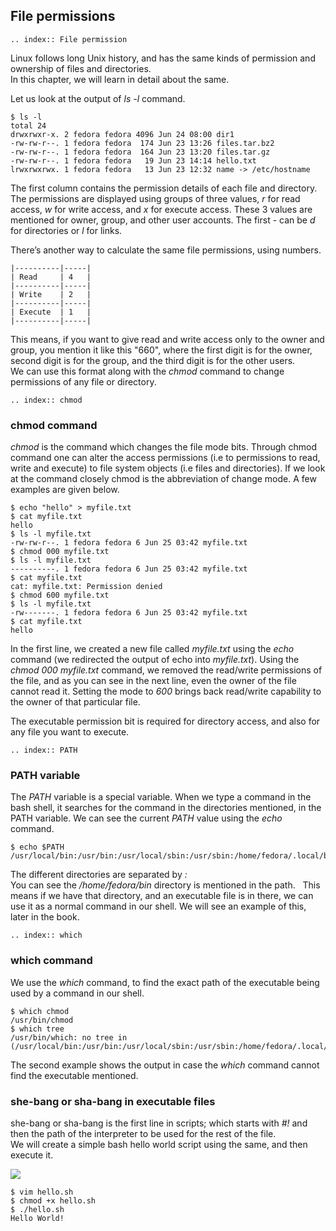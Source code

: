 ## File permissions

```eval_rst
.. index:: File permission
```

Linux follows long Unix history, and has the same kinds of permission and ownership of files and directories.   
In this chapter, we will learn in detail about the same.

Let us look at the output of *ls -l* command.

```
$ ls -l
total 24
drwxrwxr-x. 2 fedora fedora 4096 Jun 24 08:00 dir1
-rw-rw-r--. 1 fedora fedora  174 Jun 23 13:26 files.tar.bz2
-rw-rw-r--. 1 fedora fedora  164 Jun 23 13:20 files.tar.gz
-rw-rw-r--. 1 fedora fedora   19 Jun 23 14:14 hello.txt
lrwxrwxrwx. 1 fedora fedora   13 Jun 23 12:32 name -> /etc/hostname
```

The first column contains the permission details of each file and directory.   
The permissions are displayed using groups of three values,
*r*  for read access, *w* for write access, and *x* for execute access.
These 3 values are mentioned for owner, group, and other user accounts. The first - can be *d* for directories or *l* for links.

There’s another way to calculate the same file permissions, using numbers.

```
|----------|-----|
| Read     | 4   |
|----------|-----|
| Write    | 2   |
|----------|-----|
| Execute  | 1   |
|----------|-----|
```

This means, if you want to give read and write access only to the owner and group, you mention it like this "660", where the first digit is for the owner, second digit is for the group, and the third digit is for the other users.   
We can use this format along with the *chmod* command to change permissions of any file or directory.

```eval_rst
.. index:: chmod
```
### chmod command

*chmod* is the command which changes the file mode bits. Through chmod command one can alter the access permissions (i.e to permissions to read, write and execute) to file system objects (i.e files and directories). If we look at the command closely chmod is the abbreviation of change mode. A few examples are given below.

```
$ echo "hello" > myfile.txt
$ cat myfile.txt 
hello
$ ls -l myfile.txt
-rw-rw-r--. 1 fedora fedora 6 Jun 25 03:42 myfile.txt
$ chmod 000 myfile.txt 
$ ls -l myfile.txt
----------. 1 fedora fedora 6 Jun 25 03:42 myfile.txt
$ cat myfile.txt 
cat: myfile.txt: Permission denied
$ chmod 600 myfile.txt 
$ ls -l myfile.txt
-rw-------. 1 fedora fedora 6 Jun 25 03:42 myfile.txt
$ cat myfile.txt 
hello
```

In the first line, we created a new file called *myfile.txt* using the *echo* command (we redirected the output of echo into *myfile.txt*). Using the *chmod 000 myfile.txt* command, we removed the read/write permissions of the file, and as you can see in the next line, even the owner of the file cannot read it. Setting the mode to *600* brings back
read/write capability to the owner of that particular file.

The executable permission bit is required for directory access, and also for any file you want to execute.

```eval_rst
.. index:: PATH
```
### PATH variable

The *PATH* variable is a special variable. When we type a command in the bash shell, it searches for the command in the directories mentioned, in the PATH variable. We can see the current *PATH* value using the *echo* command.

```
$ echo $PATH
/usr/local/bin:/usr/bin:/usr/local/sbin:/usr/sbin:/home/fedora/.local/bin:/home/fedora/bin
```

The different directories are separated by *:*  
You can see the */home/fedora/bin* directory is mentioned in the path.   
This means if we have that directory, and an executable file is in there, we can use it as a normal command in our shell. We will see an example of this, later in the book.

```eval_rst
.. index:: which
```
### which command

We use the *which* command, to find the exact path of the executable being used by a command in our shell.

```
$ which chmod
/usr/bin/chmod
$ which tree
/usr/bin/which: no tree in (/usr/local/bin:/usr/bin:/usr/local/sbin:/usr/sbin:/home/fedora/.local/bin:/home/fedora/bin)
```

The second example shows the output in case the *which* command cannot find the executable mentioned.

### she-bang or sha-bang in executable files

she-bang or sha-bang is the first line in scripts; which starts with *#!* and then the path of the interpreter to be used for the rest of the file.   
We will create a simple bash hello world script using the same, and then execute it.

![](/img/she-bang.png)

```
$ vim hello.sh
$ chmod +x hello.sh 
$ ./hello.sh 
Hello World!
```
